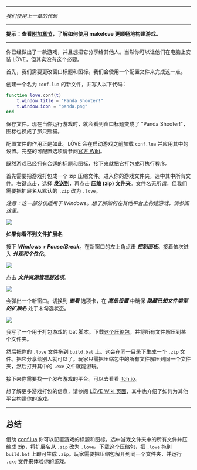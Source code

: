 ___
*我们使用上一章的代码*
___

**提示：查看[附加章节](bonus/vscode)，了解如何使用 makelove 更顺畅地构建游戏。**
___

你已经做出了一款游戏，并且想把它分享给其他人。当然你可以让他们在电脑上安装 LÖVE，但其实没有这个必要。

首先，我们需要更改窗口标题和图标。我们会使用一个配置文件来完成这一点。

创建一个名为 `conf.lua` 的新文件，并写入以下代码：

```lua
function love.conf(t)
    t.window.title = "Panda Shooter!"
    t.window.icon = "panda.png"
end
```

保存文件。现在当你运行游戏时，就会看到窗口标题变成了 "Panda Shooter!"，图标也换成了那只熊猫。

配置文件的作用正是如此。LÖVE 会在启动游戏之前加载 `conf.lua` 并应用其中的设置。完整的可配置选项请参阅[官方 Wiki](https://love2d.org/wiki/Config_Files)。

既然游戏已经拥有合适的标题和图标，接下来就把它打包成可执行程序。

首先需要把游戏打包成一个 zip 压缩文件。进入你的游戏文件夹，选中其中所有文件。右键点击，选择 **发送到**，再点击 **压缩 (zip) 文件夹**。文件名无所谓，但我们需要把扩展名从默认的 `.zip` 改为 `.love`。

*注意：这一部分仅适用于 Windows。想了解如何在其他平台上构建游戏，请参阅[这里](https://www.love2d.org/wiki/Game_Distribution)。*

![](/images/book/15/compress.png)

**如果你看不到文件扩展名**

按下 ***Windows + Pause/Break***。在新窗口的左上角点击 ***控制面板***。接着依次进入 ***外观和个性化***。

![](/images/book/15/control_panel.png)

点击 ***文件资源管理器选项***。

![](/images/book/15/personalization.png)

会弹出一个新窗口。切换到 ***查看*** 选项卡，在 ***高级设置*** 中确保 ***隐藏已知文件类型的扩展名*** 处于未勾选状态。

![](/images/book/15/folder_options.png)

我写了一个用于打包游戏的 bat 脚本。下载[这个压缩包](https://drive.google.com/file/d/1xX49nDCI0UxjnwY3-h0f-kpdmHVmNqvz/view?usp=sharing)，并将所有文件解压到某个文件夹。

然后把你的 `.love` 文件拖到 `build.bat` 上。这会在同一目录下生成一个 `.zip` 文件。把它分享给别人就可以了。玩家只需把压缩包中的所有文件解压到同一个文件夹，然后打开其中的 `.exe` 文件就能游玩。

接下来你需要找一个发布游戏的平台。可以去看看 [itch.io](https://itch.io/)。

想了解更多游戏打包的信息，请参阅 [LÖVE Wiki 页面](https://www.love2d.org/wiki/Game_Distribution)，其中也介绍了如何为其他平台构建你的游戏。

___

## 总结

借助 [conf.lua](https://love2d.org/wiki/Config_Files) 你可以配置游戏的标题和图标。选中游戏文件夹中的所有文件并压缩成 zip，将扩展名从 `.zip` 改为 `.love`。下载[这个压缩包](https://drive.google.com/file/d/1xX49nDCI0UxjnwY3-h0f-kpdmHVmNqvz/view?usp=sharing)，把 `.love` 拖到 `build.bat` 上即可生成 `.zip`。玩家需要把压缩包解开到同一个文件夹，并运行 `.exe` 文件来体验你的游戏。
